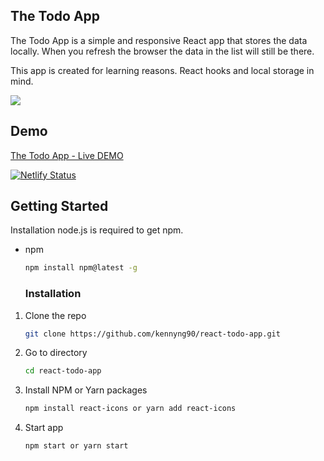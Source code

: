 ## The Todo App

The Todo App is a simple and responsive React app that stores the data locally. When you refresh the browser the data in the list will still be there.

This app is created for learning reasons. React hooks and local storage in mind.

![](https://github.com/kennyng90/movie-db/blob/master/src/todoapp.gif?raw=true)

## Demo
[The Todo App - Live DEMO](https://ken9-todoapp.netlify.app/)

[![Netlify Status](https://api.netlify.com/api/v1/badges/c076cb9b-d8de-4251-bf5d-e4f471428ad6/deploy-status)](https://app.netlify.com/sites/ken9-todoapp/deploys)

## Getting Started

Installation
node.js is required to get npm.

* npm
  ```sh
  npm install npm@latest -g
  ```

  ### Installation

1. Clone the repo
   ```sh
   git clone https://github.com/kennyng90/react-todo-app.git
   ```
3. Go to directory
   ```sh
   cd react-todo-app
   ```
4. Install NPM or Yarn packages
   ```sh
   npm install react-icons or yarn add react-icons
   ```
6. Start app
   ```sh
   npm start or yarn start
   ```
